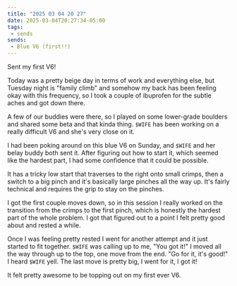```yaml
---
title: "2025 03 04 20 27"
date: 2025-03-04T20:27:34-05:00
tags:
 - sends
sends:
 - Blue V6 (first!!)
---
```


Sent my first V6!<!--more-->

Today was a pretty beige day in terms of work and everything else, but Tuesday
night is "family climb" and somehow my back has been feeling okay with this
frequency, so I took a couple of ibuprofen for the subtle aches and got down
there.

A few of our buddies were there, so I played on some lower-grade boulders and
shared some beta and that kinda thing. `$WIFE` has been working on a really
difficult V6 and she's very close on it.

I had been poking around on this blue V6 on Sunday, and `$WIFE` and her belay
buddy both sent it. After figuring out how to start it, which seemed like the
hardest part, I had some confidence that it could be possible.

It has a tricky low start that traverses to the right onto small crimps, then a
switch to a big pinch and it's basically large pinches all the way up. It's
fairly technical and requires the grip to stay on the pinches.

I got the first couple moves down, so in this session I really worked on the
transition from the crimps to the first pinch, which is honestly the hardest
part of the whole problem. I got that figured out to a point I felt pretty good
about and rested a while.

Once I was feeling pretty rested I went for another attempt and it just started
to fit together. `$WIFE` was calling up to me, "You got it!" I moved all the way
through up to the top, one move from the end. "Go for it, it's good!" I heard
`$WIFE` yell. The last move is pretty big, I went for it, I got it!

It felt pretty awesome to be topping out on my first ever V6.
